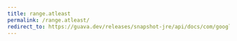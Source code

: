 ```yaml
---
title: range.atleast
permalink: /range.atleast/
redirect_to: https://guava.dev/releases/snapshot-jre/api/docs/com/google/common/collect/Range.html#atLeast-C-
---
```

